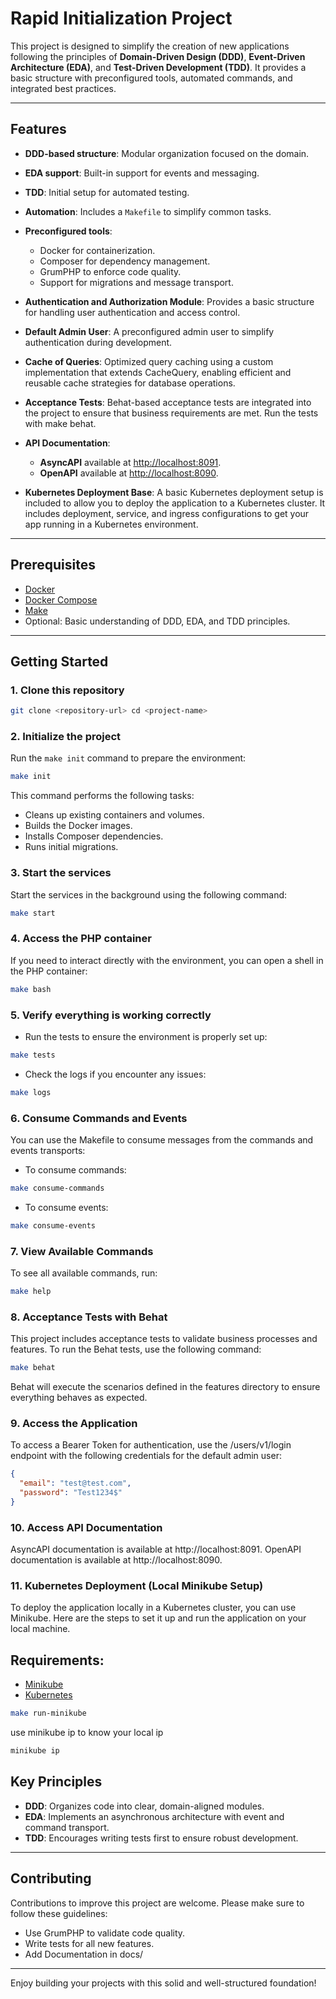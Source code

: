 # Rapid Initialization Project

This project is designed to simplify the creation of new applications following the principles of **Domain-Driven Design (DDD)**, **Event-Driven Architecture (EDA)**, and **Test-Driven Development (TDD)**. It provides a basic structure with preconfigured tools, automated commands, and integrated best practices.

---

## Features

- **DDD-based structure**: Modular organization focused on the domain.
- **EDA support**: Built-in support for events and messaging.
- **TDD**: Initial setup for automated testing.
- **Automation**: Includes a `Makefile` to simplify common tasks.
- **Preconfigured tools**:
    - Docker for containerization.
    - Composer for dependency management.
    - GrumPHP to enforce code quality.
    - Support for migrations and message transport.
- **Authentication and Authorization Module**: Provides a basic structure for handling user authentication and access control.
- **Default Admin User**: A preconfigured admin user to simplify authentication during development.
- **Cache of Queries**: Optimized query caching using a custom implementation that extends CacheQuery, enabling efficient and reusable cache strategies for database operations.
- **Acceptance Tests**: Behat-based acceptance tests are integrated into the project to ensure that business requirements are met. Run the tests with make behat.
- **API Documentation**:
    - **AsyncAPI** available at [http://localhost:8091](http://localhost:8091).
    - **OpenAPI** available at [http://localhost:8090](http://localhost:8090).

- **Kubernetes Deployment Base**: A basic Kubernetes deployment setup is included to allow you to deploy the application to a Kubernetes cluster. It includes deployment, service, and ingress configurations to get your app running in a Kubernetes environment.
---

## Prerequisites

- [Docker](https://www.docker.com/)
- [Docker Compose](https://docs.docker.com/compose/)
- [Make](https://www.gnu.org/software/make/)
- Optional: Basic understanding of DDD, EDA, and TDD principles.

---

## Getting Started

### 1. Clone this repository

```bash
git clone <repository-url> cd <project-name>
```

### 2. Initialize the project

Run the `make init` command to prepare the environment:

```bash
make init
```

This command performs the following tasks:

- Cleans up existing containers and volumes.
- Builds the Docker images.
- Installs Composer dependencies.
- Runs initial migrations.

### 3. Start the services

Start the services in the background using the following command:

```bash
make start
```

### 4. Access the PHP container

If you need to interact directly with the environment, you can open a shell in the PHP container:

```bash
make bash
```

### 5. Verify everything is working correctly

- Run the tests to ensure the environment is properly set up:

```bash
make tests
```

- Check the logs if you encounter any issues:

```bash
make logs
```

### 6. Consume Commands and Events

You can use the Makefile to consume messages from the commands and events transports:

- To consume commands:

```bash
make consume-commands
```

- To consume events:

```bash
make consume-events
```

### 7. View Available Commands

To see all available commands, run:

```bash
make help
```

### 8. Acceptance Tests with Behat

This project includes acceptance tests to validate business processes and features. To run the Behat tests, use the following command:

```bash
make behat
```

Behat will execute the scenarios defined in the features directory to ensure everything behaves as expected.

### 9. Access the Application
   To access a Bearer Token for authentication,
   use the /users/v1/login endpoint with the following credentials for the default admin user:

```json
{
  "email": "test@test.com",
  "password": "Test1234$"
}
```

### 10. Access API Documentation
   AsyncAPI documentation is available at http://localhost:8091.
   OpenAPI documentation is available at http://localhost:8090.

### 11. Kubernetes Deployment (Local Minikube Setup)

To deploy the application locally in a Kubernetes cluster, you can use Minikube. Here are the steps to set it up and run the application on your local machine.

## Requirements:
- [Minikube](https://minikube.sigs.k8s.io/docs/start)
- [Kubernetes](https://kubernetes.io/)

```bash
make run-minikube
```

use minikube ip to know your local ip

```bash
minikube ip
```

## Key Principles

- **DDD**: Organizes code into clear, domain-aligned modules.
- **EDA**: Implements an asynchronous architecture with event and command transport.
- **TDD**: Encourages writing tests first to ensure robust development.

---

## Contributing

Contributions to improve this project are welcome. Please make sure to follow these guidelines:

- Use GrumPHP to validate code quality.
- Write tests for all new features.
- Add Documentation in docs/

---

Enjoy building your projects with this solid and well-structured foundation!
